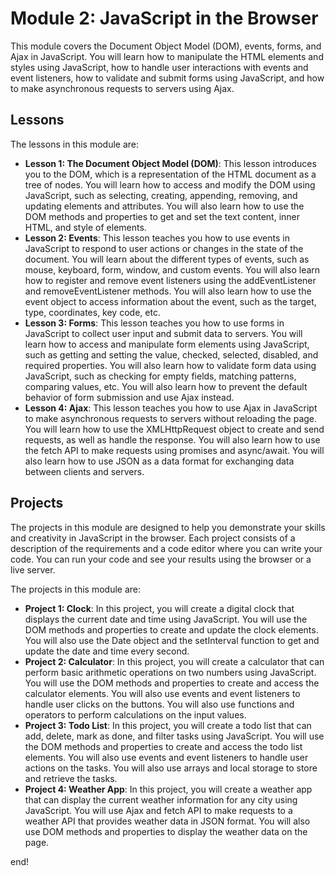 # Module 2: JavaScript in the Browser

This module covers the Document Object Model (DOM), events, forms, and Ajax in JavaScript. You will learn how to manipulate the HTML elements and styles using JavaScript, how to handle user interactions with events and event listeners, how to validate and submit forms using JavaScript, and how to make asynchronous requests to servers using Ajax.

## Lessons

The lessons in this module are:

- **Lesson 1: The Document Object Model (DOM)**: This lesson introduces you to the DOM, which is a representation of the HTML document as a tree of nodes. You will learn how to access and modify the DOM using JavaScript, such as selecting, creating, appending, removing, and updating elements and attributes. You will also learn how to use the DOM methods and properties to get and set the text content, inner HTML, and style of elements.
- **Lesson 2: Events**: This lesson teaches you how to use events in JavaScript to respond to user actions or changes in the state of the document. You will learn about the different types of events, such as mouse, keyboard, form, window, and custom events. You will also learn how to register and remove event listeners using the addEventListener and removeEventListener methods. You will also learn how to use the event object to access information about the event, such as the target, type, coordinates, key code, etc.
- **Lesson 3: Forms**: This lesson teaches you how to use forms in JavaScript to collect user input and submit data to servers. You will learn how to access and manipulate form elements using JavaScript, such as getting and setting the value, checked, selected, disabled, and required properties. You will also learn how to validate form data using JavaScript, such as checking for empty fields, matching patterns, comparing values, etc. You will also learn how to prevent the default behavior of form submission and use Ajax instead.
- **Lesson 4: Ajax**: This lesson teaches you how to use Ajax in JavaScript to make asynchronous requests to servers without reloading the page. You will learn how to use the XMLHttpRequest object to create and send requests, as well as handle the response. You will also learn how to use the fetch API to make requests using promises and async/await. You will also learn how to use JSON as a data format for exchanging data between clients and servers.

## Projects

The projects in this module are designed to help you demonstrate your skills and creativity in JavaScript in the browser. Each project consists of a description of the requirements and a code editor where you can write your code. You can run your code and see your results using the browser or a live server.

The projects in this module are:

- **Project 1: Clock**: In this project, you will create a digital clock that displays the current date and time using JavaScript. You will use the DOM methods and properties to create and update the clock elements. You will also use the Date object and the setInterval function to get and update the date and time every second.
- **Project 2: Calculator**: In this project, you will create a calculator that can perform basic arithmetic operations on two numbers using JavaScript. You will use the DOM methods and properties to create and access the calculator elements. You will also use events and event listeners to handle user clicks on the buttons. You will also use functions and operators to perform calculations on the input values.
- **Project 3: Todo List**: In this project, you will create a todo list that can add, delete, mark as done, and filter tasks using JavaScript. You will use the DOM methods and properties to create and access the todo list elements. You will also use events and event listeners to handle user actions on the tasks. You will also use arrays and local storage to store and retrieve the tasks.
- **Project 4: Weather App**: In this project, you will create a weather app that can display the current weather information for any city using JavaScript. You will use Ajax and fetch API to make requests to a weather API that provides weather data in JSON format. You will also use DOM methods and properties to display the weather data on the page.

end!